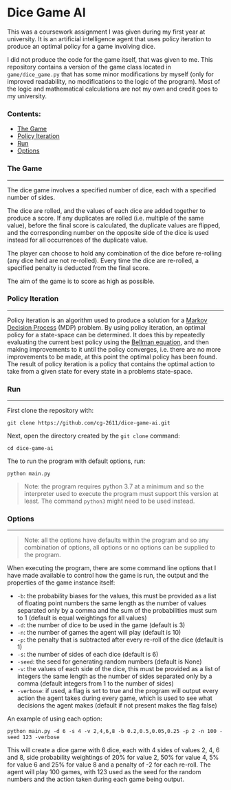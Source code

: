 # Dice Game AI

This was a coursework assignment I was given during my first year at university. It is an artificial intelligence agent that uses policy iteration to produce an optimal policy for a game involving dice. 

I did not produce the code for the game itself, that was given to me. This repository contains a version of the game class located in `game/dice_game.py` that has some minor modifications by myself (only for improved readability, no modifications to the logic of the program). Most of the logic and mathematical calculations are not my own and credit goes to my university.


### Contents:
- [The Game](#the-game)
- [Policy Iteration](#policy-iteration)
- [Run](#run)
- [Options](#options)

### The Game
---
The dice game involves a specified number of dice, each with a specified number of sides. 

The dice are rolled, and the values of each dice are added together to produce a score. If any duplicates are rolled (i.e. multiple of the same value), before the final score is calculated, the duplicate values are flipped, and the corresponding number on the opposite side of the dice is used instead for all occurrences of the duplicate value. 

The player can choose to hold any combination of the dice before re-rolling (any dice held are not re-rolled). Every time the dice are re-rolled, a specified penalty is deducted from the final score.

The aim of the game is to score as high as possible.


### Policy Iteration
---
Policy iteration is an algorithm used to produce a solution for a [Markov Decision Process](https://en.wikipedia.org/wiki/Markov_decision_process) (MDP) problem. By using policy iteration, an optimal policy for a state-space can be determined. It does this by repeatedly evaluating the current best policy using the [Bellman equation](https://en.wikipedia.org/wiki/Bellman_equation), and then making improvements to it until the policy converges, i.e. there are no more improvements to be made, at this point the optimal policy has been found. The result of policy iteration is a policy that contains the optimal action to take from a given state for every state in a problems state-space.


### Run
---
First clone the repository with:
```
git clone https://github.com/cg-2611/dice-game-ai.git
```
Next, open the directory created by the `git clone` command:
```
cd dice-game-ai
```
The to run the program with default options, run:
```
python main.py
```
> Note: the program requires python 3.7 at a minimum and so the interpreter used to execute the program must support this version at least. The command `python3` might need to be used instead.


### Options
---
> Note: all the options have defaults within the program and so any combination of options, all options or no options can be supplied to the program.

When executing the program, there are some command line options that I have made available to control how the game is run, the output and the properties of the game instance itself:
- `-b`: the probability biases for the values, this must be provided as a list of floating point numbers the same length as the number of values separated only by a comma and the sum of the probabilities must sum to 1 (default is equal weightings for all values)
- `-d`: the number of dice to be used in the game (default is 3)
- `-n`: the number of games the agent will play (default is 10)
- `-p`: the penalty that is subtracted after every re-roll of the dice (default is 1)
- `-s`: the number of sides of each dice (default is 6)
- `-seed`: the seed for generating random numbers (default is None)
- `-v`: the values of each side of the dice, this must be provided as a list of integers the same length as the number of sides separated only by a comma (default integers from 1 to the number of sides)
- `-verbose`: if used, a flag is set to true and the program will output every action the agent takes during every game, which is used to see what decisions the agent makes (default if not present makes the flag false)

An example of using each option:
```
python main.py -d 6 -s 4 -v 2,4,6,8 -b 0.2,0.5,0.05,0.25 -p 2 -n 100 -seed 123 -verbose
```
This will create a dice game with 6 dice, each with 4 sides of values 2, 4, 6 and 8, side probability weightings of 20% for value 2, 50% for value 4, 5% for value 6 and 25% for value 8 and a penalty of -2 for each re-roll. The agent will play 100 games, with 123 used as the seed for the random numbers and the action taken during each game being output.
